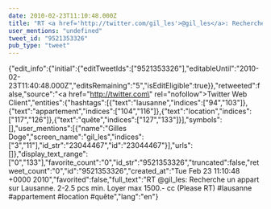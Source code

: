 ```yaml
---
date: 2010-02-23T11:10:48.000Z
title: "RT <a href='http://twitter.com/gil_les'>@gil_les</a>: Recherche un appart sur Lausanne. 2-2.5 pcs min. Loyer max 1500.- cc (Please RT) #lausanne #appartement #location #quête″"
user_mentions: "undefined"
tweet_id: "9521353326"
pub_type: "tweet"
---
```

{"edit_info":{"initial":{"editTweetIds":["9521353326"],"editableUntil":"2010-02-23T11:40:48.000Z","editsRemaining":"5","isEditEligible":true}},"retweeted":false,"source":"<a href=\"http://twitter.com\" rel=\"nofollow\">Twitter Web Client</a>","entities":{"hashtags":[{"text":"lausanne","indices":["94","103"]},{"text":"appartement","indices":["104","116"]},{"text":"location","indices":["117","126"]},{"text":"quête","indices":["127","133"]}],"symbols":[],"user_mentions":[{"name":"Gilles Doge","screen_name":"gil_les","indices":["3","11"],"id_str":"23044467","id":"23044467"}],"urls":[]},"display_text_range":["0","133"],"favorite_count":"0","id_str":"9521353326","truncated":false,"retweet_count":"0","id":"9521353326","created_at":"Tue Feb 23 11:10:48 +0000 2010","favorited":false,"full_text":"RT @gil_les: Recherche un appart sur Lausanne. 2-2.5 pcs min. Loyer max 1500.- cc (Please RT) #lausanne #appartement #location #quête","lang":"en"}
